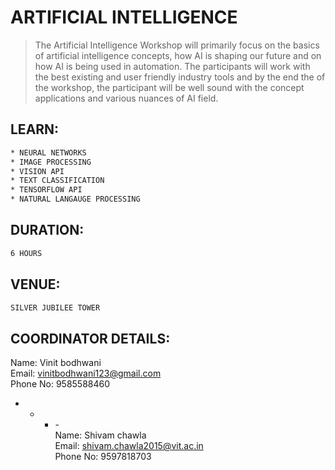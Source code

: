 # ARTIFICIAL INTELLIGENCE

> The Artificial Intelligence Workshop will primarily focus on the basics of artificial intelligence concepts, how AI is shaping our future and on how AI is being used in automation. The participants will work with the best existing and user friendly industry tools and by the end the of the workshop, the participant will be well sound with the concept applications and various nuances of AI field.

## LEARN:
```sh
* NEURAL NETWORKS
* IMAGE PROCESSING
* VISION API
* TEXT CLASSIFICATION
* TENSORFLOW API
* NATURAL LANGAUGE PROCESSING
```
## DURATION:

```sh
6 HOURS
```

## VENUE:

```sh
SILVER JUBILEE TOWER
```
## COORDINATOR DETAILS:
 
Name: Vinit bodhwani<br/>
Email: vinitbodhwani123@gmail.com<br/> 
Phone No: 9585588460<br/>
- - - -<br/>
Name: Shivam chawla<br/> 
Email: shivam.chawla2015@vit.ac.in<br/> 
Phone No: 9597818703 <br/>
